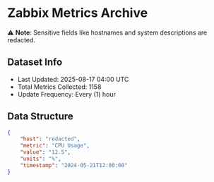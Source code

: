 # Zabbix Metrics Archive

⚠️ **Note**: Sensitive fields like hostnames and system descriptions are redacted.

## Dataset Info
- Last Updated: 2025-08-17 04:00 UTC
- Total Metrics Collected: 1158
- Update Frequency: Every (1) hour

## Data Structure
```json
{
    "host": "redacted",
    "metric": "CPU Usage",
    "value": "12.5",
    "units": "%",
    "timestamp": "2024-05-21T12:00:00"
}
```
